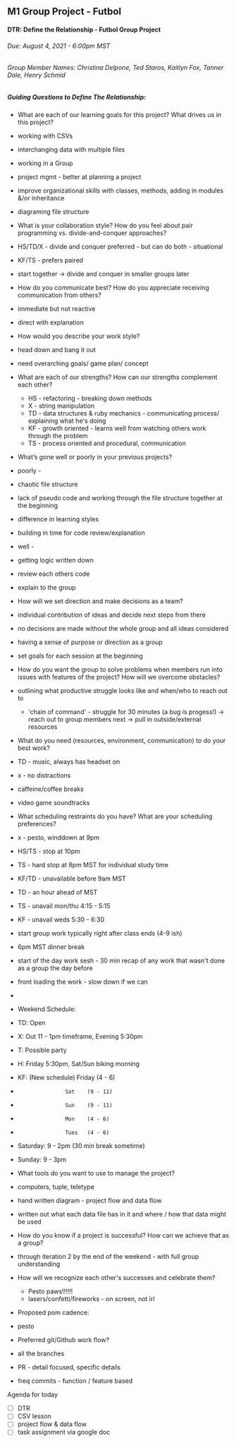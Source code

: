 ## M1 Group Project - Futbol

#### DTR: Define the Relationship - Futbol Group Project
###### Due: August 4, 2021 - 6:00pm MST
###### Group Member Names:  Christina Delpone, Ted Staros, Kaitlyn Fox, Tanner Dale, Henry Schmid

##### Guiding Questions to Define The Relationship:

* What are each of our learning goals for this project? What drives us in this project?
 * working with CSVs
 * interchanging data with multiple files
 * working in a Group
 * project mgmt - better at planning a project
 * improve organizational skills with classes, methods, adding in modules &/or inheritance
 * diagraming file structure

* What is your collaboration style? How do you feel about pair programming vs. divide-and-conquer approaches?
 * HS/TD/X - divide and conquer preferred - but can do both - situational
 * KF/TS - prefers paired
 * start together -> divide and conquer in smaller groups later

* How do you communicate best? How do you appreciate receiving communication from others?
 * immediate but not reactive
 * direct with explanation

* How would you describe your work style?
 * head down and bang it out
 * need overarching goals/ game plan/ concept

* What are each of our strengths? How can our strengths complement each other?
  * HS - refactoring - breaking down methods
  * X - string manipulation
  * TD - data structures & ruby mechanics - communicating process/ explaining what he's doing
  * KF - growth oriented - learns well from watching others work through the problem
  * TS - process oriented and procedural, communication

* What’s gone well or poorly in your previous projects?
 * poorly -
 * chaotic file structure
 * lack of pseudo code and working through the file structure together at the beginning
 * difference in learning styles
 * building in time for code review/explanation
 * well -
  * getting logic written down
  * review each others code
  * explain to the group

* How will we set direction and make decisions as a team?
 * individual contribution of ideas and decide next steps from there
 * no decisions are made without the whole group and all ideas considered
 * having a sense of purpose or direction as a group
 * set goals for each session at the beginning

* How do you want the group to solve problems when members run into issues with features of the project? How will we overcome obstacles?
 * outlining what productive struggle looks like and when/who to reach out to
   *  'chain of command' - struggle for 30 minutes (a bug is progess!) -> reach out to group members next -> pull in outside/external resources

* What do you need (resources, environment, communication) to do your best work?
 * TD - music, always has headset on
 * x - no distractions
 * caffeine/coffee breaks
 * video game soundtracks

* What scheduling restraints do you have? What are your scheduling preferences?
 * x - pesto, winddown at 9pm
 * HS/TS - stop at 10pm
 * TS - hard stop at 8pm MST for individual study time
 * KF/TD - unavailable before 9am MST
 * TD - an hour ahead of MST
 * TS - unavail mon/thu 4:15 - 5:15
 * KF - unavail weds 5:30 - 6:30
 * start group work typically right after class ends (4-9 ish)
 * 6pm MST dinner break
 * start of the day work sesh - 30 min recap of any work that wasn't done as a group the day before
 * front loading the work - slow down if we can
 * 
 * Weekend Schedule:
 * TD: Open 
 * X: Out 11 - 1pm timeframe, Evening 5:30pm 
 * T: Possible party 
 * H: Friday 5:30pm, Sat/Sun biking morning 
 * KF: (New schedule) Friday (4 - 6)
 *                    Sat    (9 - 11)
 *                    Sun    (9 - 11)
 *                    Mon    (4 - 6)
 *                    Tues   (4 - 6)

 * Saturday: 9 - 2pm (30 min break sometime)
 * Sunday: 9 - 3pm

* What tools do you want to use to manage the project?
 * computers, tuple, teletype
 * hand written diagram - project flow and data flow
 * written out what each data file has in it and where / how that data might be used

* How do you know if a project is successful? How can we achieve that as a group?
 * through iteration 2 by the end of the weekend - with full group understanding

* How will we recognize each other's successes and celebrate them?
    * Pesto paws!!!!!!
    * lasers/confetti/fireworks - on screen, not irl

* Proposed pom cadence:
 * pesto

* Preferred git/Github work flow?
 * all the branches
 * PR - detail focused, specific details
 * freq commits - function / feature based


Agenda for today
* [ ] DTR
* [ ] CSV lesson
* [ ] project flow & data flow
* [ ] task assignment via google doc
